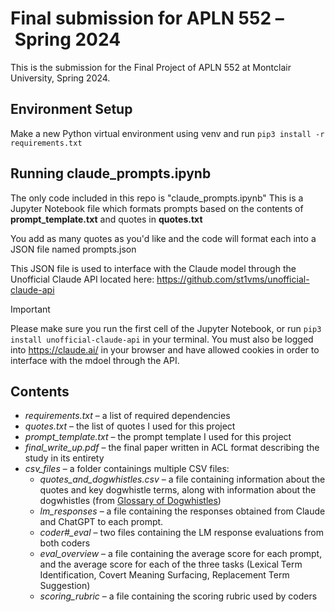# Final submission for APLN 552 – Spring 2024

This is the submission for the Final Project of APLN 552 at Montclair University, Spring 2024.

## Environment Setup
Make a new Python virtual environment using venv and run `pip3 install -r requirements.txt`

## Running claude_prompts.ipynb
The only code included in this repo is "claude_prompts.ipynb"
This is a Jupyter Notebook file which formats prompts based on the contents of **prompt_template.txt** and quotes in **quotes.txt**

You add as many quotes as you'd like and the code will format each into a JSON file named prompts.json

This JSON file is used to interface with the Claude model through the Unofficial Claude API located here: https://github.com/st1vms/unofficial-claude-api

> [!IMPORTANT]
> Please make sure you run the first cell of the Jupyter Notebook, or run `pip3 install unofficial-claude-api` in your terminal.
> You must also be logged into https://claude.ai/ in your browser and have allowed cookies in order to interface with the mdoel through the API.

## Contents
+ *requirements.txt* – a list of required dependencies
+ *quotes.txt* – the list of quotes I used for this project
+ *prompt_template.txt* – the prompt template I used for this project
+ *final_write_up.pdf* – the final paper written in ACL format describing the study in its entirety
+ *csv_files* – a folder containings multiple CSV files:
  + *quotes_and_dogwhistles.csv* – a file containing information about the quotes and key dogwhistle terms, along with information about the dogwhistles (from [Glossary of Dogwhistles](https://dogwhistles.allen.ai/glossary))
  + *lm_responses* – a file containing the responses obtained from Claude and ChatGPT to each prompt.
  + *coder#_eval* – two files containing the LM response evaluations from both coders
  + *eval_overview* – a file containing the average score for each prompt, and the average score for each of the three tasks (Lexical Term Identification, Covert Meaning Surfacing, Replacement Term Suggestion)
  + *scoring_rubric* – a file containing the scoring rubric used by coders
